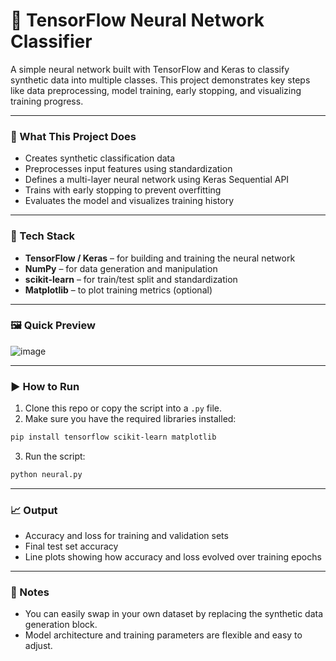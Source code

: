 # 🧠 TensorFlow Neural Network Classifier

A simple neural network built with TensorFlow and Keras to classify synthetic data into multiple classes. This project demonstrates key steps like data preprocessing, model training, early stopping, and visualizing training progress.

---

### 🚀 What This Project Does

- Creates synthetic classification data
- Preprocesses input features using standardization
- Defines a multi-layer neural network using Keras Sequential API
- Trains with early stopping to prevent overfitting
- Evaluates the model and visualizes training history

---

### 🧰 Tech Stack

- **TensorFlow / Keras** – for building and training the neural network
- **NumPy** – for data generation and manipulation
- **scikit-learn** – for train/test split and standardization
- **Matplotlib** – to plot training metrics (optional)

---

### 🖼️ Quick Preview

![image](https://github.com/user-attachments/assets/045455c4-198f-4758-9aac-fbd679152654)



---
### ▶️ How to Run

1. Clone this repo or copy the script into a `.py` file.
2. Make sure you have the required libraries installed:
```bash
pip install tensorflow scikit-learn matplotlib
```
3. Run the script:
```bash
python neural.py
```

---

### 📈 Output

- Accuracy and loss for training and validation sets
- Final test set accuracy
- Line plots showing how accuracy and loss evolved over training epochs

---

### 📎 Notes

- You can easily swap in your own dataset by replacing the synthetic data generation block.
- Model architecture and training parameters are flexible and easy to adjust.
